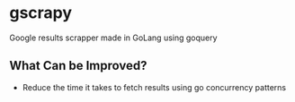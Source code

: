 # gscrapy
Google results scrapper made in GoLang using goquery

## What Can be Improved?
- Reduce the time it takes to fetch results using go concurrency patterns
